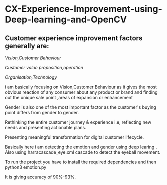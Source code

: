 CX-Experience-Improvement-using-Deep-learning-and-OpenCV
=
Customer experience improvement factors generally are:
---

 *Vision,Customer Behaviour*
 
 *Customer value proposition,operation*
 
 *Organisation,Technology*

i am basically focusing on Vision,Customer Behaviour as it  gives the most obvious reaction of any consumer about any product or brand and finding out the unique sale point ,areas of expansion or enhancement

Gender is also one of the most important factor as the customer's buying point differs from gender to gender.

Rethinking the entire customer journey & experience i.e, reflecting new needs and presenting actionable plans.

Presenting meaningful transformation for digital customer lifecycle.


Basically here i am detecting the emotion and gender using deep learing .
Also using harracascade_eye.xml cascade to detect the eyeball movement.

To run the project you have to install the required dependencies and then python3 emotion.py

It is giving accuracy of 90%-93%.

